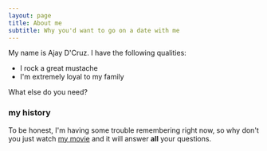 ```yaml
---
layout: page
title: About me
subtitle: Why you'd want to go on a date with me
---
```


My name is Ajay D'Cruz. I have the following qualities:

- I rock a great mustache
- I'm extremely loyal to my family

What else do you need?

### my history

To be honest, I'm having some trouble remembering right now, so why don't you just watch [my movie](https://www.ajaydcruz.com) and it will answer **all** your questions.
